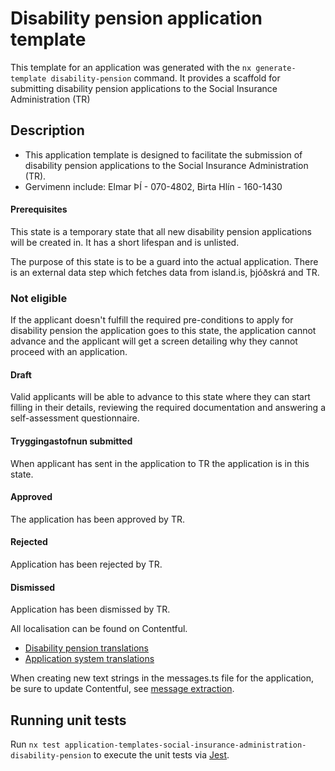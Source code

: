 # Disability pension application template

This template for an application was generated with the `nx generate-template disability-pension` command. It provides a scaffold for submitting disability pension applications to the Social Insurance Administration (TR)

## Description

- This application template is designed to facilitate the submission of disability pension applications to the Social Insurance Administration (TR). 
- Gervimenn include: Elmar ÞÍ - 070-4802, Birta Hlín - 160-1430

#### Prerequisites

This state is a temporary state that all new disability pension applications will be created in. It has a short lifespan and is unlisted.

The purpose of this state is to be a guard into the actual application. There is an external data step which fetches data from island.is, þjóðskrá and TR.

### Not eligible

If the applicant doesn't fulfill the required pre-conditions to apply for disability pension the application goes to this state, the application cannot advance and the applicant will get a screen detailing why they cannot proceed with an application.

#### Draft

Valid applicants will be able to advance to this state where they can start filling in their details, reviewing the required documentation and answering a self-assessment questionnaire.

#### Tryggingastofnun submitted

When applicant has sent in the application to TR the application is in this state.

#### Approved

The application has been approved by TR.

#### Rejected

Application has been rejected by TR.

#### Dismissed

Application has been dismissed by TR.

All localisation can be found on Contentful.

- [Disability pension translations](https://app.contentful.com/spaces/8k0h54kbe6bj/entries/marp.application)
- [Application system translations](https://app.contentful.com/spaces/8k0h54kbe6bj/entries/application.system)

When creating new text strings in the messages.ts file for the application, be sure to update Contentful, see [message extraction](../../../../localization/README.md#message-extraction).




## Running unit tests

Run `nx test application-templates-social-insurance-administration-disability-pension` to execute the unit tests via [Jest](https://jestjs.io).
